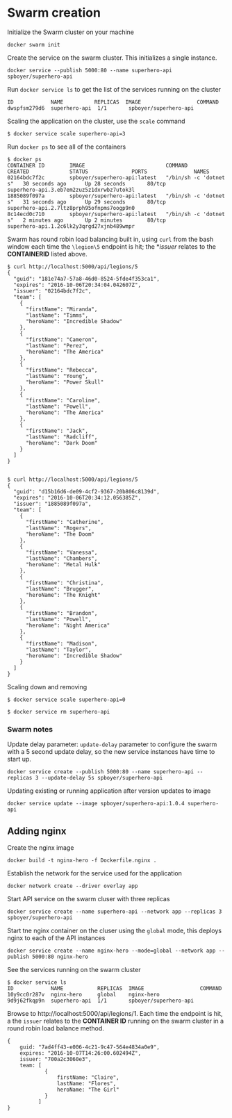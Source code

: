 # Swarm creation

Initialize the Swarm cluster on your machine
```
docker swarm init
```

Create the service on the swarm cluster.  This initializes a single instance.
```
docker service --publish 5000:80 --name superhero-api spboyer/superhero-api
```

Run `docker service ls` to get the list of the services running on the cluster
```
ID            NAME          REPLICAS  IMAGE                  COMMAND
dwspfsm279d6  superhero-api  1/1       spboyer/superhero-api
```

Scaling the application on the cluster, use the `scale` command 
```
$ docker service scale superhero-api=3
```

Run `docker ps` to see all of the containers
```
$ docker ps
CONTAINER ID        IMAGE                          COMMAND                  CREATED             STATUS              PORTS               NAMES
02164bdc7f2c        spboyer/superhero-api:latest   "/bin/sh -c 'dotnet s"   30 seconds ago      Up 28 seconds       80/tcp              superhero-api.3.eb7em2zuz5z1dxrwbz7utok3l
1885089f097a        spboyer/superhero-api:latest   "/bin/sh -c 'dotnet s"   31 seconds ago      Up 29 seconds       80/tcp              superhero-api.2.7ltz8prph95ofnpms7oogp9n0
8c14ecd0c710        spboyer/superhero-api:latest   "/bin/sh -c 'dotnet s"   2 minutes ago       Up 2 minutes        80/tcp              superhero-api.1.2c6lk2y3qrgd27xjnb489wmpr
```

Swarm has round robin load balancing built in, using `curl` from the bash window each time the `\legion\5` endpoint is hit; the **issuer* relates to the **CONTAINERID** listed above.

```
$ curl http://localhost:5000/api/legions/5
{
  "guid": "181e74a7-57a8-46d0-8524-5fde4f353ca1",
  "expires": "2016-10-06T20:34:04.042607Z",
  "issuer": "02164bdc7f2c",
  "team": [
    {
      "firstName": "Miranda",
      "lastName": "Timms",
      "heroName": "Incredible Shadow"
    },
    {
      "firstName": "Cameron",
      "lastName": "Perez",
      "heroName": "The America"
    },
    {
      "firstName": "Rebecca",
      "lastName": "Young",
      "heroName": "Power Skull"
    },
    {
      "firstName": "Caroline",
      "lastName": "Powell",
      "heroName": "The America"
    },
    {
      "firstName": "Jack",
      "lastName": "Radcliff",
      "heroName": "Dark Doom"
    }
  ]
}


$ curl http://localhost:5000/api/legions/5
{
  "guid": "d15b16d6-de09-4cf2-9367-20b806c8139d",
  "expires": "2016-10-06T20:34:12.056385Z",
  "issuer": "1885089f097a",
  "team": [
    {
      "firstName": "Catherine",
      "lastName": "Rogers",
      "heroName": "The Doom"
    },
    {
      "firstName": "Vanessa",
      "lastName": "Chambers",
      "heroName": "Metal Hulk"
    },
    {
      "firstName": "Christina",
      "lastName": "Brugger",
      "heroName": "The Knight"
    },
    {
      "firstName": "Brandon",
      "lastName": "Powell",
      "heroName": "Night America"
    },
    {
      "firstName": "Madison",
      "lastName": "Taylor",
      "heroName": "Incredible Shadow"
    }
  ]
}

```

Scaling down and removing
```
$ docker service scale superhero-api=0

$ docker service rm superhero-api
```

### Swarm notes

Update delay parameter: `update-delay` parameter to configure the swarm with a 5 second update delay, so the new service instances have time to start up.

```
docker service create --publish 5000:80 --name superhero-api --replicas 3 --update-delay 5s spboyer/superhero-api
```

Updating existing or running application after version updates to image

```
docker service update --image spboyer/superhero-api:1.0.4 superhero-api
```

## Adding nginx 

Create the nginx image
```
docker build -t nginx-hero -f Dockerfile.nginx .
```

Establish the network for the service used for the application
```
docker network create --driver overlay app
```

Start API service on the swarm cluser with three replicas
```
docker service create --name superhero-api --network app --replicas 3 spboyer/superhero-api
```

Start tne nginx container on the cluser using the `global` mode, this deploys nginx to each of the API instances
```
docker service create --name nginx-hero --mode=global --network app --publish 5000:80 nginx-hero
```

See the services running on the swarm cluster
```
$ docker service ls
ID            NAME           REPLICAS  IMAGE                  COMMAND
10y9cc0r287v  nginx-hero     global    nginx-hero
9d9j62fkqp9n  superhero-api  1/1       spboyer/superhero-api
```

Browse to http://localhost:5000/api/legions/1. Each time the endpoint is hit, a the `issuer` relates to the **CONTAINER ID** running on the swarm cluster in a round robin load balance method.

```
{
    guid: "7ad4ff43-e006-4c21-9c47-564e4834a0e9",
    expires: "2016-10-07T14:26:00.602494Z",
    issuer: "700a2c3060e3",
    team: [
            {
                firstName: "Claire",
                lastName: "Flores",
                heroName: "The Girl"
            }
          ]
}
```
